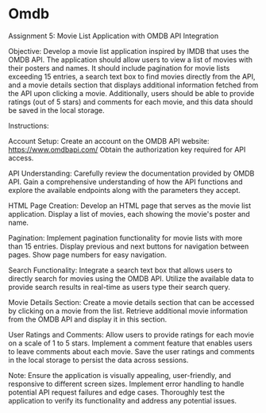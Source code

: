 # Omdb

Assignment 5: Movie List Application with OMDB API Integration

Objective: Develop a movie list application inspired by IMDB that uses the OMDB API. The application should allow users to view a list of movies with their posters and names. It should include pagination for movie lists exceeding 15 entries, a search text box to find movies directly from the API, and a movie details section that displays additional information fetched from the API upon clicking a movie. Additionally, users should be able to provide ratings (out of 5 stars) and comments for each movie, and this data should be saved in the local storage.

Instructions:

Account Setup:
Create an account on the OMDB API website: https://www.omdbapi.com/
Obtain the authorization key required for API access.

API Understanding:
Carefully review the documentation provided by OMDB API.
Gain a comprehensive understanding of how the API functions and explore the available endpoints along with the parameters they accept.

HTML Page Creation:
Develop an HTML page that serves as the movie list application.
Display a list of movies, each showing the movie's poster and name.

Pagination:
Implement pagination functionality for movie lists with more than 15 entries.
Display previous and next buttons for navigation between pages.
Show page numbers for easy navigation.

Search Functionality:
Integrate a search text box that allows users to directly search for movies using the OMDB API.
Utilize the available data to provide search results in real-time as users type their search query.

Movie Details Section:
Create a movie details section that can be accessed by clicking on a movie from the list.
Retrieve additional movie information from the OMDB API and display it in this section.

User Ratings and Comments:
Allow users to provide ratings for each movie on a scale of 1 to 5 stars.
Implement a comment feature that enables users to leave comments about each movie.
Save the user ratings and comments in the local storage to persist the data across sessions.

Note: Ensure the application is visually appealing, user-friendly, and responsive to different screen sizes. Implement error handling to handle potential API request failures and edge cases. Thoroughly test the application to verify its functionality and address any potential issues.
